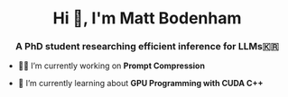 <h1 align="center">Hi 👋, I'm Matt Bodenham</h1>
<h3 align="center">A PhD student researching efficient inference for LLMs🇰🇷</h3>

- 👨‍💻 I’m currently working on **Prompt Compression**

- 🌱 I’m currently learning about **GPU Programming with CUDA C++**
